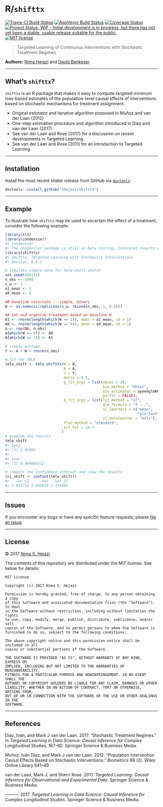 
<!-- README.md is generated from README.Rmd. Please edit that file -->

# R/`shifttx`

[![Travis-CI Build
Status](https://travis-ci.org/nhejazi/shifttx.svg?branch=master)](https://travis-ci.org/nhejazi/shifttx)
[![AppVeyor Build
Status](https://ci.appveyor.com/api/projects/status/github/nhejazi/shifttx?branch=master&svg=true)](https://ci.appveyor.com/project/nhejazi/shifttx)
[![Coverage
Status](https://img.shields.io/codecov/c/github/nhejazi/shifttx/master.svg)](https://codecov.io/github/nhejazi/shifttx?branch=master)
[![Project Status: WIP - Initial development is in progress, but there
has not yet been a stable, usable release suitable for the
public.](http://www.repostatus.org/badges/latest/wip.svg)](http://www.repostatus.org/#wip)
[![MIT
license](http://img.shields.io/badge/license-MIT-brightgreen.svg)](http://opensource.org/licenses/MIT)

> Targeted Learning of Continuous Interventions with Stochastic
> Treatment Regimes

**Authors:** [Nima Hejazi](http://nimahejazi.org) and [David
Benkeser](https://www.benkeserstatistics.com/)

-----

## What’s `shifttx`?

`shifttx` is an R package that makes it easy to compute targeted minimum
loss-based estimates of the population-level causal effects of
interventions based on stochastic mechanisms for treatment assignment.

  - Original estimator and iterative algorithm proposed in Muñoz and van
    der Laan (2012)
  - One-step estimation procedure and algorithm introduced in Díaz and
    van der Laan (2017).
  - See van der Laan and Rose (2017) for a discussion on recent
    developments in Targeted Learning.
  - See van der Laan and Rose (2011) for an introduction to Targeted
    Learning.

-----

## Installation

Install the most recent *stable release* from GitHub via
[`devtools`](https://www.rstudio.com/products/rpackages/devtools/):

``` r
devtools::install_github("nhejazi/shifttx")
```

-----

## Example

To illustrate how `shifttx` may be used to ascertain the effect of a
treatment, consider the following example:

``` r
library(sl3)
library(condensier)
#> condensier
#> The condensier package is still in beta testing. Interpret results with caution.
library(shifttx)
#> shifttx: Targeted Learning with Stochastic Interventions
#> Version: 0.0.3

# simulate simple data for tmle-shift sketch
set.seed(429153)
n_obs <- 1000
n_w <- 1
a1_mean <- 2
a0_mean <- 0

## baseline covariate -- simple, binary
W <- as.numeric(replicate(n_w, rbinom(n_obs, 1, 0.5)))

## set and organize treatment based on baseline W
A1 <- rnorm(length(which(W == 1)), mean = a1_mean, sd = 1)
A0 <- rnorm(length(which(W == 0)), mean = a0_mean, sd = 1)
A <- rep(NA, n_obs)
A[which(W == 0)] <- A0
A[which(W == 1)] <- A1

# create outcome
Y <- A + W + rnorm(n_obs)

# fit the TMLE
tmle_shift <- tmle_shifttx(W = W,
                           A = A,
                           Y = Y,
                           delta = 0.5,
                           g_fit_args = list(nbins = 20,
                                             bin_method = "dhist",
                                             bin_estimator = speedglmR6$new(),
                                             parfit = FALSE),
                           Q_fit_args = list(fit_method = "sl",
                                             glm_formula = "Y ~ .",
                                             sl_learners = c("mean",
                                                             "glm_fast"),
                                             sl_metalearner = "nnls"),
                           fluc_method = "standard",
                           eif_tol = 1e-7
                          )
# examine the results
tmle_shift
#> $psi
#> [1] 2.04561
#> 
#> $var
#> [1] 0.004666312

# compute the confidence interval and view the results
(ci_shift <- confint(tmle_shift))
#>   lwr_CI      est   upr_CI 
#> 1.911724 2.045610 2.179496
```

-----

## Issues

If you encounter any bugs or have any specific feature requests, please
[file an issue](https://github.com/nhejazi/shifttx/issues).

-----

## License

© 2017 [Nima S. Hejazi](http://nimahejazi.org)

The contents of this repository are distributed under the MIT license.
See below for details:

    MIT License
    
    Copyright (c) 2017 Nima S. Hejazi
    
    Permission is hereby granted, free of charge, to any person obtaining a copy
    of this software and associated documentation files (the "Software"), to deal
    in the Software without restriction, including without limitation the rights
    to use, copy, modify, merge, publish, distribute, sublicense, and/or sell
    copies of the Software, and to permit persons to whom the Software is
    furnished to do so, subject to the following conditions:
    
    The above copyright notice and this permission notice shall be included in all
    copies or substantial portions of the Software.
    
    THE SOFTWARE IS PROVIDED "AS IS", WITHOUT WARRANTY OF ANY KIND, EXPRESS OR
    IMPLIED, INCLUDING BUT NOT LIMITED TO THE WARRANTIES OF MERCHANTABILITY,
    FITNESS FOR A PARTICULAR PURPOSE AND NONINFRINGEMENT. IN NO EVENT SHALL THE
    AUTHORS OR COPYRIGHT HOLDERS BE LIABLE FOR ANY CLAIM, DAMAGES OR OTHER
    LIABILITY, WHETHER IN AN ACTION OF CONTRACT, TORT OR OTHERWISE, ARISING FROM,
    OUT OF OR IN CONNECTION WITH THE SOFTWARE OR THE USE OR OTHER DEALINGS IN THE
    SOFTWARE.

-----

## References

Díaz, Iván, and Mark J van der Laan. 2017. “Stochastic Treatment
Regimes.” In *Targeted Learning in Data Science: Causal Inference for
Complex Longitudinal Studies*, 167–80. Springer Science & Business
Media.

Muñoz, Iván Díaz, and Mark J van der Laan. 2012. “Population
Intervention Causal Effects Based on Stochastic Interventions.”
*Biometrics* 68 (2). Wiley Online Library:541–49.

van der Laan, Mark J, and Sherri Rose. 2011. *Targeted Learning: Causal
Inference for Observational and Experimental Data*. Springer Science &
Business Media.

———. 2017. *Targeted Learning in Data Science: Causal Inference for
Complex Longitudinal Studies*. Springer Science & Business Media.
